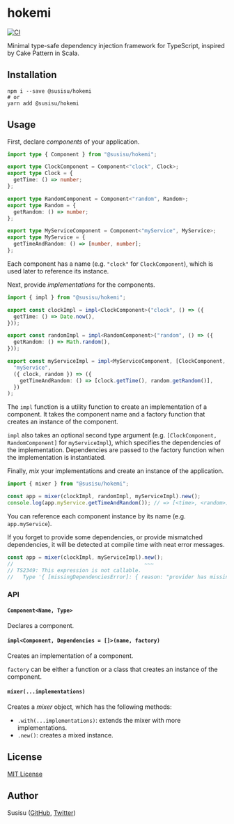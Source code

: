 # hokemi

[![CI](https://github.com/susisu/hokemi/workflows/CI/badge.svg)](https://github.com/susisu/hokemi/actions?query=workflow%3ACI)

Minimal type-safe dependency injection framework for TypeScript, inspired by Cake Pattern in Scala.

## Installation

``` shell
npm i --save @susisu/hokemi
# or
yarn add @susisu/hokemi
```

## Usage

First, declare *components* of your application.

``` ts
import type { Component } from "@susisu/hokemi";

export type ClockComponent = Component<"clock", Clock>;
export type Clock = {
  getTime: () => number;
};

export type RandomComponent = Component<"random", Random>;
export type Random = {
  getRandom: () => number;
};

export type MyServiceComponent = Component<"myService", MyService>;
export type MyService = {
  getTimeAndRandom: () => [number, number];
};
```

Each component has a name (e.g. `"clock"` for `ClockComponent`), which is used later to reference its instance.

Next, provide *implementations* for the components.

``` ts
import { impl } from "@susisu/hokemi";

export const clockImpl = impl<ClockComponent>("clock", () => ({
  getTime: () => Date.now(),
}));

export const randomImpl = impl<RandomComponent>("random", () => ({
  getRandom: () => Math.random(),
}));

export const myServiceImpl = impl<MyServiceComponent, [ClockComponent, RandomComponent]>(
  "myService",
  ({ clock, random }) => ({
    getTimeAndRandom: () => [clock.getTime(), random.getRandom()],
  })
);
```

The `impl` function is a utility function to create an implementation of a component. It takes the component name and a factory function that creates an instance of the component.

`impl` also takes an optional second type argument (e.g. `[ClockComponent, RandomComponent]` for `myServiceImpl`), which specifies the dependencies of the implementation. Dependencies are passed to the factory function when the implementation is instantiated.

Finally, *mix* your implementations and create an instance of the application.

``` ts
import { mixer } from "@susisu/hokemi";

const app = mixer(clockImpl, randomImpl, myServiceImpl).new();
console.log(app.myService.getTimeAndRandom()); // => [<time>, <random>]
```

You can reference each component instance by its name (e.g. `app.myService`).

If you forget to provide some dependencies, or provide mismatched dependencies, it will be detected at compile time with neat error messages.

``` ts
const app = mixer(clockImpl, myServiceImpl).new();
//                                          ~~~
// TS2349: This expression is not callable.
//   Type '{ [missingDependenciesError]: { reason: "provider has missing dependencies"; providerName: "myService"; dependencies: [{ name: "random"; expectedType: Random; }]; }; }' has no call signatures.
```

### API

#### `Component<Name, Type>`

Declares a component.

#### `impl<Component, Dependencies = []>(name, factory)`

Creates an implementation of a component.

`factory` can be either a function or a class that creates an instance of the component.

#### `mixer(...implementations)`

Creates a *mixer* object, which has the following methods:

- `.with(...implementations)`: extends the mixer with more implementations.
- `.new()`: creates a mixed instance.

## License

[MIT License](http://opensource.org/licenses/mit-license.php)

## Author

Susisu ([GitHub](https://github.com/susisu), [Twitter](https://twitter.com/susisu2413))
